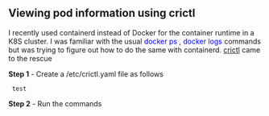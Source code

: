 ## Viewing pod information using crictl

I recently used containerd instead of Docker for the container runtime in a K8S cluster. I was familiar with the usual <span style="color:blue"> docker ps </span>, <span style="color:blue">docker logs <container-id></span> commands but was trying to figure out how to do the same with containerd. [crictl](https://github.com/kubernetes-sigs/cri-tools/blob/master/docs/crictl.md) came to the rescue

**Step 1** - Create a /etc/crictl.yaml file as follows

<pre><code> test </code></pre>

**Step 2** - Run the commands

